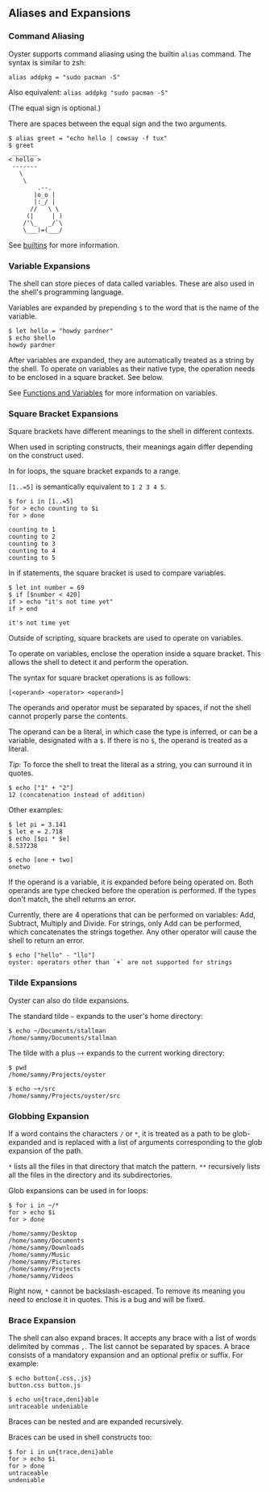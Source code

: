 ## Aliases and Expansions
### Command Aliasing
Oyster supports command aliasing using the builtin `alias` command. The syntax is similar to zsh:

`alias addpkg = "sudo pacman -S"`

Also equivalent: `alias addpkg "sudo pacman -S"`

(The equal sign is optional.)

There are spaces between the equal sign and the two arguments.
```
$ alias greet = "echo hello | cowsay -f tux"
$ greet
 _______ 
< hello >
 ------- 
   \
    \
        .--.
       |o_o |
       |:_/ |
      //   \ \
     (|     | )
    /'\_   _/`\
    \___)=(___/

```
See [builtins](builtins.md) for more information.

### Variable Expansions

The shell can store pieces of data called variables. These are also used in the shell's programming language.

Variables are expanded by prepending `$` to the word that is the name of the variable.

```
$ let hello = "howdy pardner"
$ echo $hello
howdy pardner
```
After variables are expanded, they are automatically treated as a string by the shell. To operate on variables as their native type, the operation needs to be enclosed in a square bracket. See below.

See [Functions and Variables](functions.md) for more information on variables.

### Square Bracket Expansions

Square brackets have different meanings to the shell in different contexts.

When used in scripting constructs, their meanings again differ depending on the construct used. 

In for loops, the square bracket expands to a range.

`[1..=5]` is semantically equivalent to `1 2 3 4 5`.
```
$ for i in [1..=5]
for > echo counting to $i
for > done

counting to 1
counting to 2
counting to 3
counting to 4
counting to 5
```

In if statements, the square bracket is used to compare variables.
```
$ let int number = 69
$ if [$number < 420]
if > echo "it's not time yet"
if > end

it's not time yet
```
Outside of scripting, square brackets are used to operate on variables.

To operate on variables, enclose the operation inside a square bracket. This allows the shell to detect it and perform the operation.

The syntax for square bracket operations is as follows:

`[<operand> <operator> <operand>]`

The operands and operator must be separated by spaces, if not the shell cannot properly parse the contents.

The operand can be a literal, in which case the type is inferred, or can be a variable, designated with a `$`. If there is no `$`, the operand is treated as a literal.

_Tip:_ To force the shell to treat the literal as a string, you can surround it in quotes.
```
$ echo ["1" + "2"]
12 (concatenation instead of addition)
```
Other examples:
```
$ let pi = 3.141
$ let e = 2.718
$ echo [$pi * $e]
8.537238

$ echo [one + two]
onetwo
```
If the operand is a variable, it is expanded before being operated on.
Both operands are type checked before the operation is performed. If the types don't match, the shell returns an error.

Currently, there are 4 operations that can be performed on variables: Add, Subtract, Multiply and Divide. For strings, only Add can be performed, which concatenates the strings together. Any other operator will cause the shell to return an error.
```
$ echo ["hello" - "llo"]
oyster: operators other than `+` are not supported for strings
```

### Tilde Expansions
Oyster can also do tilde expansions.

The standard tilde `~` expands to the user's home directory:
```
$ echo ~/Documents/stallman
/home/sammy/Documents/stallman
```
The tilde with a plus `~+` expands to the current working directory:
```
$ pwd
/home/sammy/Projects/oyster

$ echo ~+/src
/home/sammy/Projects/oyster/src
```
### Globbing Expansion
If a word contains the characters `/` or `*`, it is treated as a path to be glob-expanded and is replaced with a list of arguments corresponding to the glob expansion of the path.

`*` lists all the files in that directory that match the pattern.
`**` recursively lists all the files in the directory and its subdirectories.

Glob expansions can be used in for loops:
```
$ for i in ~/*
for > echo $i
for > done

/home/sammy/Desktop
/home/sammy/Documents
/home/sammy/Downloads
/home/sammy/Music
/home/sammy/Pictures
/home/sammy/Projects
/home/sammy/Videos
```

Right now, `*` cannot be backslash-escaped. To remove its meaning you need to enclose it in quotes. This is a bug and will be fixed.

### Brace Expansion
The shell can also expand braces. It accepts any brace with a list of words delimited by commas `,`. The list cannot be separated by spaces. A brace consists of a mandatory expansion and an optional prefix or suffix. For example:
```
$ echo button{.css,.js}
button.css button.js

$ echo un{trace,deni}able
untraceable undeniable
```
Braces can be nested and are expanded recursively.

Braces can be used in shell constructs too:
```
$ for i in un{trace,deni}able
for > echo $i
for > done
untraceable
undeniable
```